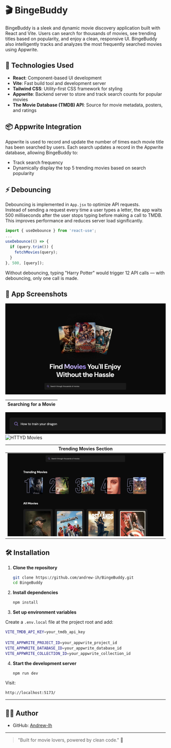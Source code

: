 # 🎬 BingeBuddy

BingeBuddy is a sleek and dynamic movie discovery application built with React and Vite. Users can search for thousands of movies, see trending titles based on popularity, and enjoy a clean, responsive UI. BingeBuddy also intelligently tracks and analyzes the most frequently searched movies using Appwrite.

## 🚀 Technologies Used

- **React**: Component-based UI development
- **Vite**: Fast build tool and development server
- **Tailwind CSS**: Utility-first CSS framework for styling
- **Appwrite**: Backend server to store and track search counts for popular movies
- **The Movie Database (TMDB) API**: Source for movie metadata, posters, and ratings

## 📦 Appwrite Integration

Appwrite is used to record and update the number of times each movie title has been searched by users. Each search updates a record in the Appwrite database, allowing BingeBuddy to:

- Track search frequency
- Dynamically display the top 5 trending movies based on search popularity

## ⚡ Debouncing

Debouncing is implemented in `App.jsx` to optimize API requests.  
Instead of sending a request every time a user types a letter, the app waits 500 milliseconds after the user stops typing before making a call to TMDB.  
This improves performance and reduces server load significantly.

```javascript
import { useDebounce } from 'react-use';
...
useDebounce(() => {
  if (query.trim()) {
    fetchMovies(query);
  }
}, 500, [query]);
```

Without debouncing, typing "Harry Potter" would trigger 12 API calls — with debouncing, only one call is made.

## 📸 App Screenshots
![HTTYD Search](./public/header.png)

| Searching for a Movie | 
| :----------------------: |
![HTTYD Search](./public/HTTYD.png)
![HTTYD Movies](./public/HTTYGM.png) 

| Trending Movies Section | 
| :----------------------: | 
| ![Trending Movies](./public/search_movies.png) | 

## 🛠️ Installation

1. **Clone the repository**
   ```bash
   git clone https://github.com/andrew-ih/BingeBuddy.git
   cd BingeBuddy
   ```

2. **Install dependencies**
   ```bash
   npm install
   ```

3. **Set up environment variables**

Create a `.env.local` file at the project root and add:

```bash
VITE_TMDB_API_KEY=your_tmdb_api_key

VITE_APPWRITE_PROJECT_ID=your_appwrite_project_id
VITE_APPWRITE_DATABASE_ID=your_appwrite_database_id
VITE_APPWRITE_COLLECTION_ID=your_appwrite_collection_id
```

4. **Start the development server**
   ```bash
   npm run dev
   ```

Visit:  
```
http://localhost:5173/
```

---

## 👨‍💻 Author

- GitHub: [Andrew-Ih](https://github.com/andrew-ih)

---

> "Built for movie lovers, powered by clean code." 🚀

